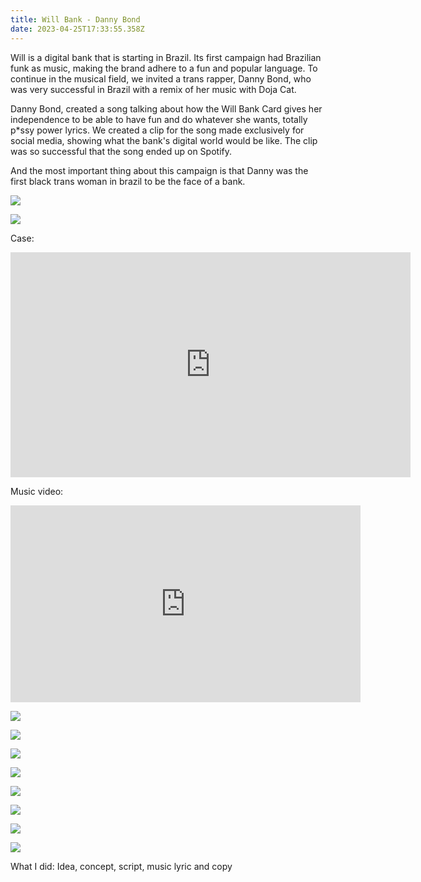 ```yaml
---
title: Will Bank - Danny Bond
date: 2023-04-25T17:33:55.358Z
---
```

<div class="post-container">

<div class="text-idea">

Will is a digital bank that is starting in Brazil. Its first campaign had Brazilian funk as music, making the brand adhere to a fun and popular language. To continue in the musical field, we invited a trans rapper, Danny Bond, who was very successful in Brazil with a remix of her music with Doja Cat. 

Danny Bond, created a song talking about how the Will Bank Card gives her independence to be able to have fun and do whatever she wants, totally p*ssy power lyrics. We created a clip for the song made exclusively for social media, showing what the bank's digital world would be like. The clip was so successful that the song ended up on Spotify.

And the most important thing about this campaign is that Danny was the first black trans woman in brazil to be the face of a bank.

</div>

<div class="img-idea">

![](https://ucarecdn.com/e6ebcdb7-c06f-4445-926b-8bce12ac317c/)

![](https://ucarecdn.com/577e0d08-8c60-4fac-8d20-ce0c00d8a87d/)

</div>

</div>

C﻿ase:

<iframe src="https://player.vimeo.com/video/738278696?h=7f8b7c1ffa&title=0&byline=0&portrait=0"  frameborder="0" width="640" height="360" allow="autoplay; fullscreen" allowfullscreen></iframe>

Music video:

<iframe width="560" height="315" src="https://www.youtube.com/embed/IVfQGssSKTg" title="YouTube video player" frameborder="0" allow="accelerometer; autoplay; clipboard-write; encrypted-media; gyroscope; picture-in-picture; web-share" allowfullscreen></iframe>

![](https://ucarecdn.com/6d294e76-ee80-4bd2-a8ad-b24e5c6dce62/)

<div class="img-row">

![](https://ucarecdn.com/62d3528a-6e32-471f-96ca-1712f261fb4d/)

![](https://ucarecdn.com/12a245ed-fd31-4d9b-a58f-639659011b29/)

![](https://ucarecdn.com/cc3c43be-7d29-4de2-9c0d-434cba659913/)

</div>

<div class="img-row">

![](https://ucarecdn.com/74d58537-b25f-4f9b-8a11-9590883e0744/)

![](https://ucarecdn.com/dfcc6fdc-b492-4b7e-aa55-29d64a0d3389/)

![](https://ucarecdn.com/cb553b8d-14a1-44fb-8dd8-7d700bbfe412/)

</div>

![](https://ucarecdn.com/97072090-a7ef-4df2-abc7-671452db8e2b/)

What I did: Idea, concept, script, music lyric and copy